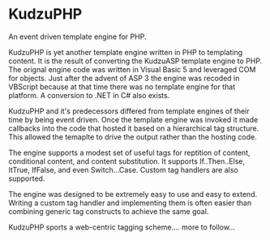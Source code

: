 KudzuPHP
========

An event driven template engine for PHP.

KudzuPHP is yet another template engine written in PHP to templating content.  It is the result of converting the KudzuASP template engine to PHP.  The orignal engine code was written in Visual Basic 5 and leveraged COM for objects.  Just after the advent of ASP 3 the engine was recoded in VBScript because at that time there was no template engine for that platform.  A conversion to .NET in C# also exists.

KudzuPHP and it's predecessors differed from template engines of their time by being event driven.  Once the template engine was invoked it made callbacks into the code that hosted it based on a hierarchical tag structure.  This allowed the temaplte to drive the output rather than the hosting code.

The engine supports a modest set of useful tags for reptition of content, conditional content, and content substitution.   It supports If..Then..Else, ItTrue, IfFalse, and even Switch...Case.  Custom tag handlers are also supported.

The engine was designed to be extremely easy to use and easy to extend.  Writing a custom tag handler and implementing them is often easier than combining generic tag constructs to achieve the same goal.

KudzuPHP sports a web-centric tagging scheme.... more to follow...


